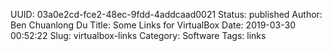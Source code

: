 UUID: 03a0e2cd-fce2-48ec-9fdd-4addcaad0021
Status: published
Author: Ben Chuanlong Du
Title: Some Links for VirtualBox
Date: 2019-03-30 00:52:22
Slug: virtualbox-links
Category: Software
Tags: links
